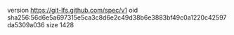 version https://git-lfs.github.com/spec/v1
oid sha256:56d6e5a697315e5ca3c8d6e2c49d38b6e3883bf49c0a1220c42597da5309a036
size 1428
